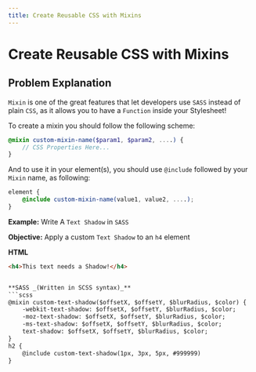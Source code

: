 ```yaml
---
title: Create Reusable CSS with Mixins
---
```

# Create Reusable CSS with Mixins

## Problem Explanation

`Mixin` is one of the great features that let developers use `SASS` instead of plain `CSS`, as it allows you to have a `Function` inside your Stylesheet!

To create a mixin you should follow the following scheme:
```scss
@mixin custom-mixin-name($param1, $param2, ....) {
    // CSS Properties Here...
}
```
And to use it in your element(s), you should use `@include` followed by your `Mixin` name, as following:
```scss
element {
    @include custom-mixin-name(value1, value2, ....);
}
```

**Example:** Write A `Text Shadow` in `SASS`

**Objective:** Apply a custom `Text Shadow` to an `h4` element

**HTML**
```html
<h4>This text needs a Shadow!</h4>


**SASS _(Written in SCSS syntax)_**
```scss
@mixin custom-text-shadow($offsetX, $offsetY, $blurRadius, $color) {
    -webkit-text-shadow: $offsetX, $offsetY, $blurRadius, $color;
    -moz-text-shadow: $offsetX, $offsetY, $blurRadius, $color;
    -ms-text-shadow: $offsetX, $offsetY, $blurRadius, $color;
    text-shadow: $offsetX, $offsetY, $blurRadius, $color;
}
h2 {
    @include custom-text-shadow(1px, 3px, 5px, #999999)
}
```
